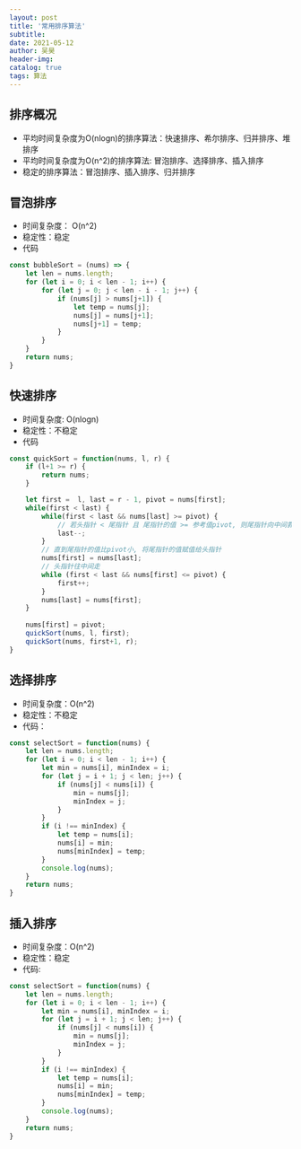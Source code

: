 ```yaml
---
layout:	post
title: '常用排序算法'
subtitle:
date: 2021-05-12
author: 吴昊
header-img:
catalog: true
tags: 算法
---
```


## 排序概况
- 平均时间复杂度为O(nlogn)的排序算法：快速排序、希尔排序、归并排序、堆排序
- 平均时间复杂度为O(n^2)的排序算法: 冒泡排序、选择排序、插入排序
- 稳定的排序算法：冒泡排序、插入排序、归并排序


## 冒泡排序
- 时间复杂度： O(n^2)
- 稳定性：稳定
- 代码
``` javascript
const bubbleSort = (nums) => {
    let len = nums.length;
    for (let i = 0; i < len - 1; i++) {
        for (let j = 0; j < len - i - 1; j++) {
            if (nums[j] > nums[j+1]) {
                let temp = nums[j];
                nums[j] = nums[j+1];
                nums[j+1] = temp;
            }
        }
    }
    return nums;
}
```


## 快速排序
- 时间复杂度: O(nlogn)
- 稳定性：不稳定 
- 代码
``` javascript
const quickSort = function(nums, l, r) {
    if (l+1 >= r) {
        return nums;
    }

    let first =  l, last = r - 1, pivot = nums[first];
    while(first < last) {
        while(first < last && nums[last] >= pivot) {
            // 若头指针 < 尾指针 且 尾指针的值 >= 参考值pivot, 则尾指针向中间靠拢
            last--;
        }
        // 直到尾指针的值比pivot小, 将尾指针的值赋值给头指针
        nums[first] = nums[last]; 
        // 头指针往中间走
        while (first < last && nums[first] <= pivot) {
            first++;
        }
        nums[last] = nums[first];
    }
    
    nums[first] = pivot;
    quickSort(nums, l, first);
    quickSort(nums, first+1, r);
}
```

## 选择排序
- 时间复杂度：O(n^2)
- 稳定性：不稳定
- 代码：
``` javascript
const selectSort = function(nums) {
    let len = nums.length;
    for (let i = 0; i < len - 1; i++) {
        let min = nums[i], minIndex = i;
        for (let j = i + 1; j < len; j++) {
            if (nums[j] < nums[i]) {
                min = nums[j];
                minIndex = j;
            }
        }
        if (i !== minIndex) {
            let temp = nums[i];
            nums[i] = min;
            nums[minIndex] = temp;
        }
        console.log(nums);
    }
    return nums;
}
```

## 插入排序
- 时间复杂度：O(n^2)
- 稳定性：稳定
- 代码: 
``` javascript
const selectSort = function(nums) {
    let len = nums.length;
    for (let i = 0; i < len - 1; i++) {
        let min = nums[i], minIndex = i;
        for (let j = i + 1; j < len; j++) {
            if (nums[j] < nums[i]) {
                min = nums[j];
                minIndex = j;
            }
        }
        if (i !== minIndex) {
            let temp = nums[i];
            nums[i] = min;
            nums[minIndex] = temp;
        }
        console.log(nums);
    }
    return nums;
}
```